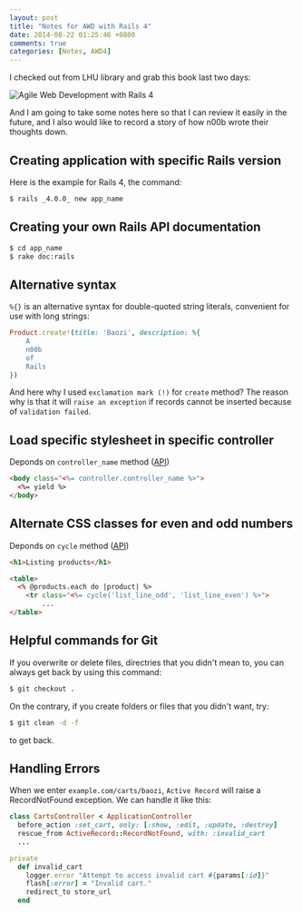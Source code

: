 ```yaml
---
layout: post
title: "Notes for AWD with Rails 4"
date: 2014-08-22 01:25:46 +0800
comments: true
categories: [Notes, AWD4]
---
```

I checked out from LHU library and grab this book last two days:

![Agile Web Development with Rails 4](https://0374e0f55efceb27e890e798ff092822246c9476.googledrive.com/host/0BxwbYxZqk44YNjA4YzZJSm1VZDQ/2014-08-22%2019.43.34.jpg "Agile Web Development with Rails 4")

And I am going to take some notes here so that I can review it easily in the future, and I also would like to record a story of how n00b wrote their thoughts down.

## Creating application with specific Rails version
Here is the example for Rails 4, the command:
``` bash Command Line
$ rails _4.0.0_ new app_name
```

## Creating your own Rails API documentation
``` bash Command Line
$ cd app_name
$ rake doc:rails
```

## Alternative syntax
`%{}` is an alternative syntax for double-quoted string literals, convenient for use with long strings:
``` ruby app/db/seed.rb
Product.create!(title: 'Baozi', description: %{
    A
    n00b
    of
    Rails
})
```
And here why I used `exclamation mark (!)` for `create` method? The reason why is that it will `raise an exception` if records cannot be inserted because of `validation failed`.

## Load specific stylesheet in specific controller
Deponds on `controller_name` method ([API](http://api.rubyonrails.org/classes/ActionController/Metal.html#method-c-controller_name))
``` html app/views/layouts/application.html.erb
<body class="<%= controller.controller_name %>">
  <%= yield %>
</body>
```

## Alternate CSS classes for even and odd numbers
Deponds on `cycle` method ([API](http://api.rubyonrails.org/classes/ActionView/Helpers/TextHelper.html#method-i-cycle))
``` html app/views/layouts/application.html.erb
<h1>Listing products</h1>

<table>
  <% @products.each do |product| %>
    <tr class="<%= cycle('list_line_odd', 'list_line_even') %>">
        ...
</table>
```

## Helpful commands for Git
If you overwrite or delete files, directries that you didn't mean to, you can always get back by using this command:
``` bash Command Line
$ git checkout .
```

On the contrary, if you create folders or files that you didn't want, try:
``` bash Command Line
$ git clean -d -f
```
to get back.

## Handling Errors
When we enter `example.com/carts/baozi`, `Active Record` will raise a RecordNotFound exception. We can handle it like this:
``` ruby app/controllers/carts_controller.rb
class CartsController < ApplicationController
  before_action :set_cart, only: [:show, :edit, :update, :destroy]
  rescue_from ActiveRecord::RecordNotFound, with: :invalid_cart
  ...
```

``` ruby app/controllers/carts_controller.rb
private
  def invalid_cart
    logger.error "Attempt to access invalid cart #{params[:id]}"
    flash[:error] = "Invalid cart."
    redirect_to store_url
  end
```
